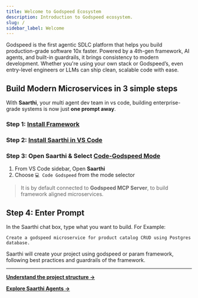 ```yaml
---
title: Welcome to Godspeed Ecosystem
description: Introduction to Godspeed ecosystem.
slug: /
sidebar_label: Welcome
---
```


Godspeed is the first agentic SDLC platform that helps you build production-grade software 10x faster. Powered by a 4th-gen framework, AI agents, and built-in guardrails, it brings consistency to modern development. Whether you're using your own stack or Godspeed’s, even entry-level engineers or LLMs can ship clean, scalable code with ease.

<!-- ## What Can You Build?

| Category                             | Examples                                                      |
|------------------------------------- |---------------------------------------------------------------|
| **Microservices**                    | Loosely coupled, event-driven services                        |
| **API-First Backends**               | REST & GraphQL-ready systems                                  |
| **Distributed Systems**              | Event-sourced, scalable infrastructure                        |
| **LLM-Powered Apps**                 | AI-integrated workflows and copilots                          |
| **Internal Platforms & SaaS Tools**  | Dashboards, portals, automation platforms                     |
| **DevOps Workflows & Infra-as-Code** | GitOps, CI/CD, Terraform-powered automation                   |
--- -->

## Build Modern Microservices in 3 simple steps

With **Saarthi**, your multi agent dev team in vs code, building enterprise-grade systems is now just **one prompt away**.

### Step 1: [Install Framework](/docs/microservices-framework/guide/get-started.md)

### Step 2: [Install Saarthi in VS Code](/docs/saarthi/getting-started/installing.mdx)

### Step 3: Open Saarthi & Select [Code-Godspeed Mode](/docs/saarthi/modes/code.md)

1. From VS Code sidebar, Open **Saarthi**
2. Choose `💻 Code Godspeed` from the mode selector
> It is by default connected to **Godspeed MCP Server**, to build framework aligned microservices.

## Step 4: Enter Prompt
In the Saarthi chat box, type what you want to build. For Example:
```
Create a godspeed microservice for product catalog CRUD using Postgres database.
```

Saarthi will create your project using godspeed or param framework, following best practices and guardrails of the framework.

---

**[Understand the project structure →](/docs/microservices-framework/guide/first-project#understanding-your-first-godspeed-project)**


**[Explore Saarthi Agents →](/docs/saarthi/basic-usage/using-modes.md)**

